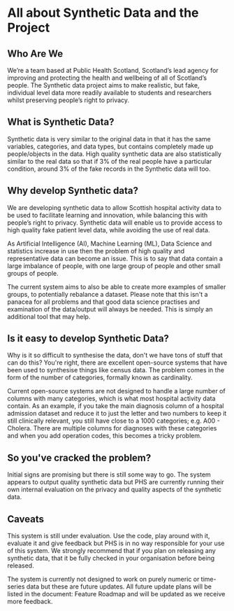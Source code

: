 # All about Synthetic Data and the Project

## Who Are We
We’re a team based at Public Health Scotland, Scotland’s lead agency for improving and protecting the health and wellbeing of all of Scotland’s people. The Synthetic data project aims to make realistic, but fake, individual level data more readily available to students and researchers whilst preserving people’s right to privacy.

## What is Synthetic Data?
Synthetic data is very similar to the original data in that it has the same variables, categories, and data types, but contains completely made up people/objects in the data. High quality synthetic data are also statistically similar to the real data so that if 3% of the real people have a particular condition, around 3% of the fake records in the Synthetic data will too.

## Why develop Synthetic data?
We are developing synthetic data to allow Scottish hospital activity data to be used to facilitate learning and innovation, while balancing this with people’s right to privacy. Synthetic data will enable us to provide access to high quality fake patient level data, while avoiding the use of real data.

As Artificial Intelligence (AI), Machine Learning (ML), Data Science and statistics increase in use then the problem of high quality and representative data can become an issue. This is to say that data contain a large imbalance of people, with one large group of people and other small groups of people. 

The current system aims to also be able to create more examples of smaller groups, to potentially rebalance a dataset. Please note that this isn't a panacea for all problems and that good data science practises and examination of the data/output will always be needed. This is simply an additional tool that may help.

## Is it easy to develop Synthetic Data?
Why is it so difficult to synthesise the data, don't we have tons of stuff that can do this? You're right, there are excellent open-source systems that have been used to synthesise things like census data. The problem comes in the form of the number of categories, formally known as cardinality. 

Current open-source systems are not designed to handle a large number of columns with many categories, which is what most hospital activity data contain. As an example, if you take the main diagnosis column of a hospital admission dataset and reduce it to just the letter and two numbers to keep it still clinically relevant, you still have close to a 1000 categories; e.g. A00 - Cholera. There are multiple columns for diagnoses with these categories and when you add operation codes, this becomes a tricky problem.

## So you've cracked the problem?
Initial signs are promising but there is still some way to go. The system appears to output quality synthetic data but PHS are currently running their own internal evaluation on the privacy and quality aspects of the synthetic data.


## Caveats
This system is still under evaluation. Use the code, play around with it, evaluate it and give feedback but PHS is in no way responsible for your use of this system. We strongly recommend that if you plan on releasing any synthetic data, that it be fully checked in your organisation before being released. 

The system is currently not designed to work on purely numeric or time-series data but these are future updates. All future update plans will be listed in the document: Feature Roadmap and will be updated as we receive more feedback.


